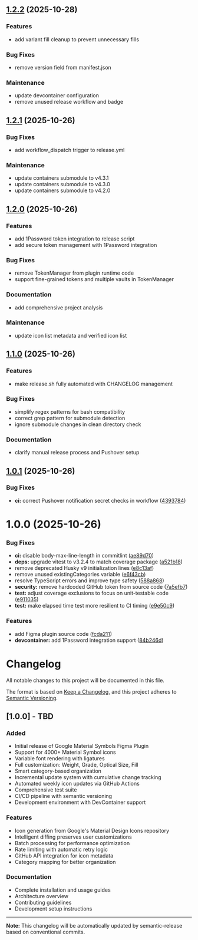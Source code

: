 ## [1.2.2](https://github.com/joshjhall/google-symbols-figma-plugin/compare/v1.2.1...v1.2.2) (2025-10-28)

### Features

- add variant fill cleanup to prevent unnecessary fills

### Bug Fixes

- remove version field from manifest.json

### Maintenance

- update devcontainer configuration
- remove unused release workflow and badge

## [1.2.1](https://github.com/joshjhall/google-symbols-figma-plugin/compare/v1.2.0...v1.2.1) (2025-10-26)

### Bug Fixes

- add workflow_dispatch trigger to release.yml

### Maintenance

- update containers submodule to v4.3.1
- update containers submodule to v4.3.0
- update containers submodule to v4.2.0

## [1.2.0](https://github.com/joshjhall/google-symbols-figma-plugin/compare/v1.1.0...v1.2.0) (2025-10-26)

### Features

- add 1Password token integration to release script
- add secure token management with 1Password integration

### Bug Fixes

- remove TokenManager from plugin runtime code
- support fine-grained tokens and multiple vaults in TokenManager

### Documentation

- add comprehensive project analysis

### Maintenance

- update icon list metadata and verified icon list

## [1.1.0](https://github.com/joshjhall/google-symbols-figma-plugin/compare/v1.0.1...v1.1.0) (2025-10-26)

### Features

- make release.sh fully automated with CHANGELOG management

### Bug Fixes

- simplify regex patterns for bash compatibility
- correct grep pattern for submodule detection
- ignore submodule changes in clean directory check

### Documentation

- clarify manual release process and Pushover setup

## [1.0.1](https://github.com/joshjhall/google-symbols-figma-plugin/compare/v1.0.0...v1.0.1) (2025-10-26)

### Bug Fixes

- **ci:** correct Pushover notification secret checks in workflow ([4393784](https://github.com/joshjhall/google-symbols-figma-plugin/commit/4393784aa591ec226d0b1a9cd0f91277699fdd5a))

# 1.0.0 (2025-10-26)

### Bug Fixes

- **ci:** disable body-max-line-length in commitlint ([ae89d70](https://github.com/joshjhall/google-symbols-figma-plugin/commit/ae89d7043d2a479642d30fd0b92ea357eaba4d95))
- **deps:** upgrade vitest to v3.2.4 to match coverage package ([a521b18](https://github.com/joshjhall/google-symbols-figma-plugin/commit/a521b18815d6bbfb260dd213220893d74af25e04))
- remove deprecated Husky v9 initialization lines ([e8c13af](https://github.com/joshjhall/google-symbols-figma-plugin/commit/e8c13afb63fd1255a767741e859ea7ab849548df))
- remove unused existingCategories variable ([e6f43cb](https://github.com/joshjhall/google-symbols-figma-plugin/commit/e6f43cb16a7531b5b076d752381af56267a478c8))
- resolve TypeScript errors and improve type safety ([588a868](https://github.com/joshjhall/google-symbols-figma-plugin/commit/588a868837bfd517a356c3c90828abd68bb1370d))
- **security:** remove hardcoded GitHub token from source code ([7a5efb7](https://github.com/joshjhall/google-symbols-figma-plugin/commit/7a5efb7ba1e8bd9c9265cc9e8fec4a6c9b98b598))
- **test:** adjust coverage exclusions to focus on unit-testable code ([e911035](https://github.com/joshjhall/google-symbols-figma-plugin/commit/e9110357f62bc381830a1209f9fc00fc9bf11591))
- **test:** make elapsed time test more resilient to CI timing ([e9e50c9](https://github.com/joshjhall/google-symbols-figma-plugin/commit/e9e50c93126ef677c8f899b80c360ae03a746f66))

### Features

- add Figma plugin source code ([fcda211](https://github.com/joshjhall/google-symbols-figma-plugin/commit/fcda2113dc830b946a7fa2b35484ca1bab9f98e4))
- **devcontainer:** add 1Password integration support ([84b246d](https://github.com/joshjhall/google-symbols-figma-plugin/commit/84b246db62ee9c0c8275561e4f1d5c7d756d4dba))

# Changelog

All notable changes to this project will be documented in this file.

The format is based on [Keep a Changelog](https://keepachangelog.com/en/1.0.0/),
and this project adheres to [Semantic Versioning](https://semver.org/spec/v2.0.0.html).

## [1.0.0] - TBD

### Added

- Initial release of Google Material Symbols Figma Plugin
- Support for 4000+ Material Symbol icons
- Variable font rendering with ligatures
- Full customization: Weight, Grade, Optical Size, Fill
- Smart category-based organization
- Incremental update system with cumulative change tracking
- Automated weekly icon updates via GitHub Actions
- Comprehensive test suite
- CI/CD pipeline with semantic versioning
- Development environment with DevContainer support

### Features

- Icon generation from Google's Material Design Icons repository
- Intelligent diffing preserves user customizations
- Batch processing for performance optimization
- Rate limiting with automatic retry logic
- GitHub API integration for icon metadata
- Category mapping for better organization

### Documentation

- Complete installation and usage guides
- Architecture overview
- Contributing guidelines
- Development setup instructions

---

**Note:** This changelog will be automatically updated by semantic-release based on conventional commits.
